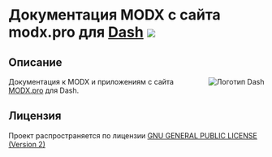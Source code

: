 # Документация MODX с сайта modx.pro для [Dash](https://kapeli.com/dash) ![](https://img.shields.io/badge/version-0.0.1%20alpha-brightgreen.svg)

## Описание

<img align="right" src="https://kapeli.com/img/dash-256.png" alt="Логотип Dash">

Документация к MODX и приложениям с сайта [MODX.pro](https://docs.modx.pro) для Dash.

## Лицензия

Проект распространяется по лицензии [GNU GENERAL PUBLIC LICENSE (Version 2)](https://github.com/Realetive/dash-modx-pro-ru/blob/master/LICENSE)